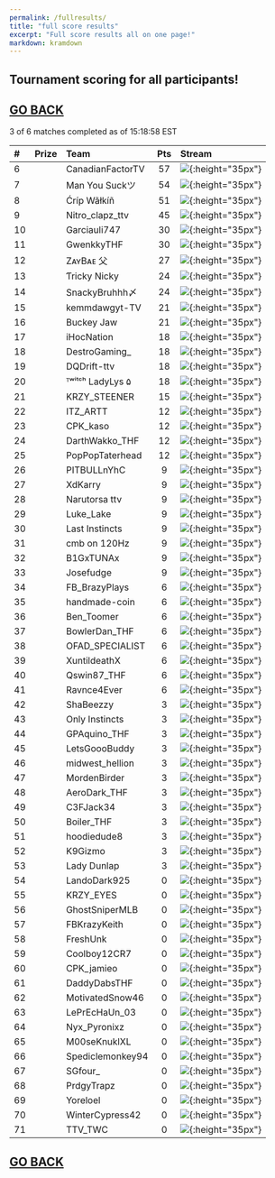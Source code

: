 ```yaml
---
permalink: /fullresults/
title: "full score results"
excerpt: "Full score results all on one page!"
markdown: kramdown
---
```


## Tournament scoring for all participants!
## [GO BACK](https://www.kaso.gg)

3 of 6 matches completed as of 15:18:58 EST  

| # | Prize | Team | Pts | Stream |
| :--- | :--- | :--- | :----: | :--- |
|6||CanadianFactorTV|57|![](https://media.fortniteapi.io/images/45caac9fc35100f267b552d338d3df4b/transparent.png){:height="35px"}|[CanadianFactorTV](https://www.twitchtv.cpk_kaso)|
|7||Man You Suckツ|54|![](https://media.fortniteapi.io/images/6e72a89c1094b5f9afea6b95bed274dc/transparent.png){:height="35px"}|[Man You Suckツ](https://www.twitchtv.cpk_kaso)|
|8||Ćríp Wãłkíñ|51|![](https://media.fortniteapi.io/images/0961782-0c80ab5-6fbbc33-69160f0/transparent.png){:height="35px"}|[Ćríp Wãłkíñ](https://www.twitchtv.cpk_kaso)|
|9||Nitro_clapz_ttv|45|![](https://media.fortniteapi.io/images/d213259c4aeefe525b759fb3f3d573b7/transparent.png){:height="35px"}|[Nitro_clapz_ttv](https://www.twitchtv.cpk_kaso)|
|10||Garciauli747|30|![](https://media.fortniteapi.io/images/4352c0f7c2b8f8d3d0ab8d40ea3200ed/transparent.png){:height="35px"}|[Garciauli747](https://www.twitchtv.cpk_kaso)|
|11||GwenkkyTHF|30|![](https://media.fortniteapi.io/images/45caac9fc35100f267b552d338d3df4b/transparent.png){:height="35px"}|[GwenkkyTHF](https://www.twitchtv.cpk_kaso)|
|12||ZᴀʏBᴀᴇ 父|27|![](https://media.fortniteapi.io/images/3f9527a18c9da23166b91a1c63bc9faf/transparent.png){:height="35px"}|[ZᴀʏBᴀᴇ 父](https://www.twitchtv.cpk_kaso)|
|13||Ƭricky Nicky|24|![](https://media.fortniteapi.io/images/4cf0e96-cd67885-b054b0f-e54d851/transparent.png){:height="35px"}|[Ƭricky Nicky](https://www.twitchtv.cpk_kaso)|
|14||SnackyBruhhh〆|24|![](https://media.fortniteapi.io/images/398cb5db511f360e6b17b4ed34a22247/transparent.png){:height="35px"}|[SnackyBruhhh〆](https://www.twitchtv.cpk_kaso)|
|15||kemmdawgyt-TV|21|![](https://media.fortniteapi.io/images/1e55a45-cb54ceb-bafa8c9-805b40b/transparent.png){:height="35px"}|[kemmdawgyt-TV](https://www.twitchtv.cpk_kaso)|
|16||Buckey Jaw|21|![](https://media.fortniteapi.io/images/33e9e8374d41a45fdd056edb0db08978/transparent.png){:height="35px"}|[Buckey Jaw](https://www.twitchtv.cpk_kaso)|
|17||iHocNation|18|![](https://media.fortniteapi.io/images/f901dd03d4327991ea1e05a7efbc7f0f/transparent.png){:height="35px"}|[iHocNation](https://www.twitchtv.cpk_kaso)|
|18||DestroGaming_|18|![](https://media.fortniteapi.io/images/5b5eb64-236e306-9a2c5eb-14285c7/transparent.png){:height="35px"}|[DestroGaming_](https://www.twitchtv.cpk_kaso)|
|19||DQDrift-ttv|18|![](https://media.fortniteapi.io/images/1e55a45-cb54ceb-bafa8c9-805b40b/transparent.png){:height="35px"}|[DQDrift-ttv](https://www.twitchtv.cpk_kaso)|
|20||ᵀʷⁱᵗᶜʰ LadyLys ۵|18|![](https://media.fortniteapi.io/images/0a516b5a4fdf57074e8e0a63737ea4bf/transparent.png){:height="35px"}|[ᵀʷⁱᵗᶜʰ LadyLys ۵](https://www.twitchtv.cpk_kaso)|
|21||KRZY_STEENER|15|![](https://media.fortniteapi.io/images/27795a494322c8119f42ad6eb1092e4b/transparent.png){:height="35px"}|[KRZY_STEENER](https://www.twitchtv.cpk_kaso)|
|22||ITZ_ARTT|12|![](https://media.fortniteapi.io/images/07429fa12a5f6a7f8e8f1db85656950f/transparent.png){:height="35px"}|[ITZ_ARTT](https://www.twitchtv.cpk_kaso)|
|23||CPK_kaso|12|![](https://media.fortniteapi.io/images/072402071dcaac29ee547d1c40ac24b5/transparent.png){:height="35px"}|[CPK_kaso](https://www.twitchtv.cpk_kaso)|
|24||DarthWakko_THF|12|![](https://media.fortniteapi.io/images/c7a771512d96d090ff0bbfff851613e1/transparent.png){:height="35px"}|[DarthWakko_THF](https://www.twitchtv.cpk_kaso)|
|25||PopPopTaterhead|12|![](https://media.fortniteapi.io/images/01fb97b67e3078c01fc6cc353499279c/transparent.png){:height="35px"}|[PopPopTaterhead](https://www.twitchtv.cpk_kaso)|
|26||PITBULLnYhC|9|![](https://media.fortniteapi.io/images/c7a771512d96d090ff0bbfff851613e1/transparent.png){:height="35px"}|[PITBULLnYhC](https://www.twitchtv.cpk_kaso)|
|27||XdKarry|9|![](https://media.fortniteapi.io/images/c159c82-32d838a-e4f5c75-b021dab/transparent.png){:height="35px"}|[XdKarry](https://www.twitchtv.cpk_kaso)|
|28||Narutorsa ttv|9|![](https://media.fortniteapi.io/images/3da085c09f5d591ec08a878e8e90cb0c/transparent.png){:height="35px"}|[Narutorsa ttv](https://www.twitchtv.cpk_kaso)|
|29||Luke_Lake|9|![](https://media.fortniteapi.io/images/07429fa12a5f6a7f8e8f1db85656950f/transparent.png){:height="35px"}|[Luke_Lake](https://www.twitchtv.cpk_kaso)|
|30||Last Instincts|9|![](https://media.fortniteapi.io/images/09c41f9e3eeb6f7fc0ac70961434af35/transparent.png){:height="35px"}|[Last Instincts](https://www.twitchtv.cpk_kaso)|
|31||cmb on 120Hz|9|![](https://media.fortniteapi.io/images/10152349852b512cf59d93156e451ca7/transparent.png){:height="35px"}|[cmb on 120Hz](https://www.twitchtv.cpk_kaso)|
|32||B1GxTUNAx|9|![](https://media.fortniteapi.io/images/05a5a3e-66bd4df-1489ef8-14b21d5/transparent.png){:height="35px"}|[B1GxTUNAx](https://www.twitchtv.cpk_kaso)|
|33||Josefudge|9|![](https://media.fortniteapi.io/images/004605fb9ff8b9d78e87f12d09bb966c/transparent.png){:height="35px"}|[Josefudge](https://www.twitchtv.cpk_kaso)|
|34||FB_BrazyPlays|6|![](https://media.fortniteapi.io/images/04d7bd3eed40ebe4794958c43e213398/transparent.png){:height="35px"}|[FB_BrazyPlays](https://www.twitchtv.cpk_kaso)|
|35||handmade-coin|6|![](https://media.fortniteapi.io/images/51d30a24ab77d09644e0db6a9ea14ddc/transparent.png){:height="35px"}|[handmade-coin](https://www.twitchtv.cpk_kaso)|
|36||Ben_Toomer|6|![](https://media.fortniteapi.io/images/e9ab87e429739082425810ce1a287a74/transparent.png){:height="35px"}|[Ben_Toomer](https://www.twitchtv.cpk_kaso)|
|37||BowlerDan_THF|6|![](https://media.fortniteapi.io/images/197ef6ae660eb9ee71136e4767eaaae1/transparent.png){:height="35px"}|[BowlerDan_THF](https://www.twitchtv.cpk_kaso)|
|38||OFAD_SPECIALIST|6|![](https://media.fortniteapi.io/images/4e29b26ec92a96de63469e091f5c125b/transparent.png){:height="35px"}|[OFAD_SPECIALIST](https://www.twitchtv.cpk_kaso)|
|39||XuntildeathX|6|![](https://media.fortniteapi.io/images/07429fa12a5f6a7f8e8f1db85656950f/transparent.png){:height="35px"}|[XuntildeathX](https://www.twitchtv.cpk_kaso)|
|40||Qswin87_THF|6|![](https://media.fortniteapi.io/images/1ed05f40f57efb82101f5df6de37dbf9/transparent.png){:height="35px"}|[Qswin87_THF](https://www.twitchtv.cpk_kaso)|
|41||Ravnce4Ever|6|![](https://media.fortniteapi.io/images/ba1335e162101ae22b982180360d34c3/transparent.png){:height="35px"}|[Ravnce4Ever](https://www.twitchtv.cpk_kaso)|
|42||ShaBeezzy|3|![](https://media.fortniteapi.io/images/197ef6ae660eb9ee71136e4767eaaae1/transparent.png){:height="35px"}|[ShaBeezzy](https://www.twitchtv.cpk_kaso)|
|43||Only Instincts|3|![](https://media.fortniteapi.io/images/50a7630-b43c2cc-ddf1732-564410d/transparent.png){:height="35px"}|[Only Instincts](https://www.twitchtv.cpk_kaso)|
|44||GPAquino_THF|3|![](https://media.fortniteapi.io/images/6dce43053429391e074b5831f53ccbd7/transparent.png){:height="35px"}|[GPAquino_THF](https://www.twitchtv.cpk_kaso)|
|45||LetsGoooBuddy|3|![](https://media.fortniteapi.io/images/6dce43053429391e074b5831f53ccbd7/transparent.png){:height="35px"}|[LetsGoooBuddy](https://www.twitchtv.cpk_kaso)|
|46||midwest_hellion|3|![](https://media.fortniteapi.io/images/78b3c3c73a7c0d8ad6f5fc80a561b5d7/transparent.png){:height="35px"}|[midwest_hellion](https://www.twitchtv.cpk_kaso)|
|47||MordenBirder|3|![](https://media.fortniteapi.io/images/52f1f7d24620835f96dfe15fc8f5b1da/transparent.png){:height="35px"}|[MordenBirder](https://www.twitchtv.cpk_kaso)|
|48||AeroDark_THF|3|![](https://media.fortniteapi.io/images/4a547a98addf2e2f7b8e14ca5e8bb046/transparent.png){:height="35px"}|[AeroDark_THF](https://www.twitchtv.cpk_kaso)|
|49||C3FJack34|3|![](https://media.fortniteapi.io/images/c159c82-32d838a-e4f5c75-b021dab/transparent.png){:height="35px"}|[C3FJack34](https://www.twitchtv.cpk_kaso)|
|50||Boiler_THF|3|![](https://media.fortniteapi.io/images/1574dc467e56a239850766bc0e67079b/transparent.png){:height="35px"}|[Boiler_THF](https://www.twitchtv.cpk_kaso)|
|51||hoodiedude8|3|![](https://media.fortniteapi.io/images/6dce43053429391e074b5831f53ccbd7/transparent.png){:height="35px"}|[hoodiedude8](https://www.twitchtv.cpk_kaso)|
|52||K9Gizmo|3|![](https://media.fortniteapi.io/images/6cfd3b3628dc294d7f8cd19365035d68/transparent.png){:height="35px"}|[K9Gizmo](https://www.twitchtv.cpk_kaso)|
|53||Lady Dunlap|3|![](https://media.fortniteapi.io/images/6dce43053429391e074b5831f53ccbd7/transparent.png){:height="35px"}|[Lady Dunlap](https://www.twitchtv.cpk_kaso)|
|54||LandoDark925|0|![](https://media.fortniteapi.io/images/4a547a98addf2e2f7b8e14ca5e8bb046/transparent.png){:height="35px"}|[LandoDark925](https://www.twitchtv.cpk_kaso)|
|55||KRZY_EYES|0|![](https://media.fortniteapi.io/images/3281a033bd25915f38bcb401c7ae5e60/transparent.png){:height="35px"}|[KRZY_EYES](https://www.twitchtv.cpk_kaso)|
|56||GhostSniperMLB|0|![](https://media.fortniteapi.io/images/6ab699ca8456e1092e07ffc2bdb131c7/transparent.png){:height="35px"}|[GhostSniperMLB](https://www.twitchtv.cpk_kaso)|
|57||FBKrazyKeith|0|![](https://media.fortniteapi.io/images/10152349852b512cf59d93156e451ca7/transparent.png){:height="35px"}|[FBKrazyKeith](https://www.twitchtv.cpk_kaso)|
|58||FreshUnk|0|![](https://media.fortniteapi.io/images/164b6aad9ac6e84a008d8cb75a03709e/transparent.png){:height="35px"}|[FreshUnk](https://www.twitchtv.cpk_kaso)|
|59||Coolboy12CR7|0|![](https://media.fortniteapi.io/images/f8ba3fb6a8c6f896f7bce2a5cafdaae8/transparent.png){:height="35px"}|[Coolboy12CR7](https://www.twitchtv.cpk_kaso)|
|60||CPK_jamieo|0|![](https://media.fortniteapi.io/images/210d2e7-e24492c-84df9d8-77faa57/transparent.png){:height="35px"}|[CPK_jamieo](https://www.twitchtv.cpk_kaso)|
|61||DaddyDabsTHF|0|![](https://media.fortniteapi.io/images/a743c6fa634f84ded8fadb10529677b3/transparent.png){:height="35px"}|[DaddyDabsTHF](https://www.twitchtv.cpk_kaso)|
|62||MotivatedSnow46|0|![](https://media.fortniteapi.io/images/a340e798cf705bfd7e60da8518705189/transparent.png){:height="35px"}|[MotivatedSnow46](https://www.twitchtv.cpk_kaso)|
|63||LePrEcHaUn_03|0|![](https://media.fortniteapi.io/images/c159c82-32d838a-e4f5c75-b021dab/transparent.png){:height="35px"}|[LePrEcHaUn_03](https://www.twitchtv.cpk_kaso)|
|64||Nyx_Pyronixz|0|![](https://media.fortniteapi.io/images/3342d8f2545e8a2fccfa64b389169d92/transparent.png){:height="35px"}|[Nyx_Pyronixz](https://www.twitchtv.cpk_kaso)|
|65||M00seKnuklXL|0|![](https://media.fortniteapi.io/images/d4601c999178f44ddc81e20ea092d2b6/transparent.png){:height="35px"}|[M00seKnuklXL](https://www.twitchtv.cpk_kaso)|
|66||Spediclemonkey94|0|![](https://media.fortniteapi.io/images/09700f9-45fc58c-a132f81-9680b52/transparent.png){:height="35px"}|[Spediclemonkey94](https://www.twitchtv.cpk_kaso)|
|67||SGfour_|0|![](https://media.fortniteapi.io/images/99b226a123eeec170f244331e6f948d5/transparent.png){:height="35px"}|[SGfour_](https://www.twitchtv.cpk_kaso)|
|68||PrdgyTrapz|0|![](https://media.fortniteapi.io/images/5d6b82ff761b71350a84f2ed1fe9275f/transparent.png){:height="35px"}|[PrdgyTrapz](https://www.twitchtv.cpk_kaso)|
|69||Yoreloel|0|![](https://media.fortniteapi.io/images/4ffaa851073fbccd20d2fe39a81683de/transparent.png){:height="35px"}|[Yoreloel](https://www.twitchtv.cpk_kaso)|
|70||WinterCypress42|0|![](https://media.fortniteapi.io/images/7f282641619444a7c6b1c3d1d6d130cb/transparent.png){:height="35px"}|[WinterCypress42](https://www.twitchtv.cpk_kaso)|
|71||TTV_TWC|0|![](https://media.fortniteapi.io/images/929a14d-db4a444-bdb3a30-e6219eb/transparent.png){:height="35px"}|[TTV_TWC](https://www.twitchtv.cpk_kaso)|

## [GO BACK](https://www.kaso.gg)
